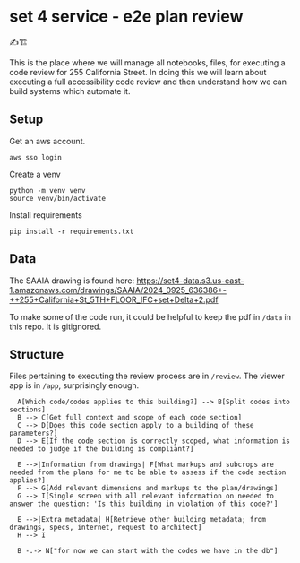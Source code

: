 # set 4 service - e2e plan review 
✍️🏗️

This is the place where we will manage all notebooks, files, for executing a code review for 255 California Street. In doing this we will learn about executing a full accessibility code review and then understand how we can build systems which automate it.

## Setup

Get an aws account.

```
aws sso login
```

Create a venv

```
python -m venv venv 
source venv/bin/activate
```

Install requirements

```
pip install -r requirements.txt
```

## Data

The SAAIA drawing is found here:
https://set4-data.s3.us-east-1.amazonaws.com/drawings/SAAIA/2024_0925_636386+-++255+California+St_5TH+FLOOR_IFC+set+Delta+2.pdf

To make some of the code run, it could be helpful to keep the pdf in `/data` in this repo. It is gitignored.

## Structure

Files pertaining to executing the review process are in `/review`. 
The viewer app is in `/app`, surprisingly enough.

```flowchart LR
  A[Which code/codes applies to this building?] --> B[Split codes into sections]
  B --> C[Get full context and scope of each code section]
  C --> D[Does this code section apply to a building of these parameters?]
  D --> E[If the code section is correctly scoped, what information is needed to judge if the building is compliant?]

  E -->|Information from drawings| F[What markups and subcrops are needed from the plans for me to be able to assess if the code section applies?]
  F --> G[Add relevant dimensions and markups to the plan/drawings]
  G --> I[Single screen with all relevant information on needed to answer the question: 'Is this building in violation of this code?']

  E -->|Extra metadata| H[Retrieve other building metadata; from drawings, specs, internet, request to architect]
  H --> I

  B -.-> N["for now we can start with the codes we have in the db"]
```